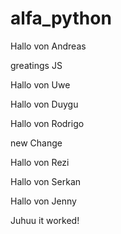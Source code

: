 # alfa_python

Hallo von Andreas

greatings JS

Hallo von Uwe

Hallo von Duygu

Hallo von Rodrigo

new Change

Hallo von Rezi

Hallo von Serkan

Hallo von Jenny

Juhuu it worked!